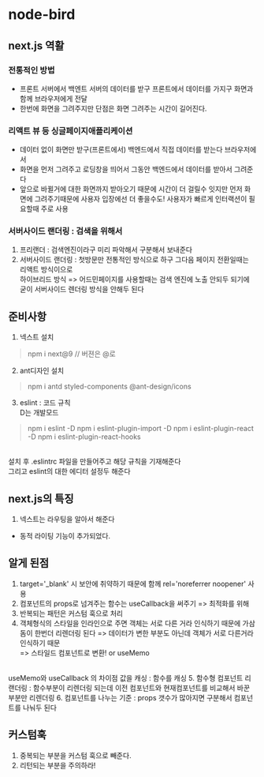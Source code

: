 # node-bird
## next.js 역활
### 전통적인 방법
- 프론트 서버에서 백엔트 서버의 데이터를 받구 프론트에서 데이터를 가지구 화면과 함께 브라우저에게 전달
- 한번에 화면을 그려주지만 단점은 화면 그려주는 시간이 길어진다.
### 리액트 뷰 등 싱글페이지애플리케이션
- 데이터 없이 화면만 받구(프론트에서) 백엔드에서 직접 데이터를 받는다 브라우저에서
- 화면을 먼저 그려주고 로딩창을 띄어서 그동안 백엔드에서 데이터를 받아서 그려준다
- 앞으로 바뀔거에 대한 화면까지 받아오기 때문에 시간이 더 걸릴수 잇지만 먼저 화면에 그려주기때문에 
사용자 입장에선 더 좋을수도! 사용자가 빠르게 인터랙션이 필요할때 주로 사용
### 서버사이드 랜더링 :  검색을 위해서
1. 프리랜더 :  검색엔진이라구 미리 파악해서 구분해서 보내준다
2. 서버사이드 랜더링 : 첫방문만 전통적인 방식으로 하구 그다음 페이지 전환일때는 리액트 방식이으로
<br> 하이브리드 방식
=> 어드민페이지를 사용할때는 검색 엔진에 노출 안되두 되기에 굳이 서버사이드 렌더링 방식을 안해두 된다

## 준비사항
1. 넥스트 설치
> npm i next@9 // 버젼은 @로 

2. ant디자인 설치
> npm i antd styled-components @ant-design/icons
3. eslint : 코드 규칙<br>
D는 개발모드
> npm i eslint -D 
> npm i eslint-plugin-import -D
> npm i eslint-plugin-react -D
> npm i eslint-plugin-react-hooks

<br>
설치 후  .eslintrc 파일을 만들어주고 해당 규칙을 기재해준다 <br>
그리고 eslint의 대한 에디터 설정두 해준다

## next.js의 특징
1. 넥스트는 라우팅을 알아서 해준다
- 동적 라이팅 기능이 추가되었다.

## 알게 된점
1. target='_blank' 시 보안에 취약하기 때문에 함께 rel='noreferrer noopener' 사용
2. 컴포넌트의 props로 넘겨주는 함수는 useCallback을 써주기 => 최적화를 위해
3. 반복되는 패턴은 커스텀 훅으로 처리
4. 객체형식의 스타일을 인라인으로 주면 객체는 서로 다른 거라 인식하기 때문에 가삼돔이 한번더 리렌더링 된다 => 데이터가 변한 부분도 아닌데 객체가 서로 다른거라 인식하기 때문
<br>=> 스타일드 컴포넌트로 변환! or useMemo
<br>
useMemo와 useCallback 의 차이점
값을 캐싱 : 함수를 캐싱
5. 함수형 컴포넌트 리랜더링 :  함수부분이 리렌더링 되는데 이전 컴포넌트와 현재컴포넌트를 비교해서 바꾼 부분만 리렌더링
6. 컴포넌트를 나누는 기준 : props 갯수가 많아지면 구분해서 컴포넌트를 나눠두 된다 

## 커스텀훅
1. 중복되는 부분을 커스텀 훅으로 빼준다.
2. 리턴되는 부분을 주의하라!




